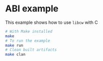 # ABI example

This example shows how to use `libcw` with C

```bash
# With Make installed
make
# To run the example
make run
# Clean built artifacts
make clan
```

